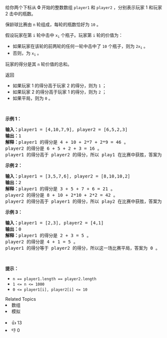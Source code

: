 <p>给你两个下标从 <strong>0</strong> 开始的整数数组 <code>player1</code> 和 <code>player2</code> ，分别表示玩家 1 和玩家 2 击中的瓶数。</p>

<p>保龄球比赛由 <code>n</code> 轮组成，每轮的瓶数恰好为 <code>10</code> 。</p>

<p>假设玩家在第 <code>i</code> 轮中击中&nbsp;<code>x<sub>i</sub></code> 个瓶子。玩家第 <code>i</code> 轮的价值为：</p>

<ul> 
 <li>如果玩家在该轮的前两轮的任何一轮中击中了 <code>10</code> 个瓶子，则为 <code>2x<sub>i</sub></code> 。</li> 
 <li>否则，为&nbsp;<code>x<sub>i</sub></code> 。</li> 
</ul>

<p>玩家的得分是其 <code>n</code> 轮价值的总和。</p>

<p>返回</p>

<ul> 
 <li>如果玩家 1 的得分高于玩家 2 的得分，则为 <code>1</code> ；</li> 
 <li>如果玩家 2 的得分高于玩家 1 的得分，则为 <code>2</code> ；</li> 
 <li>如果平局，则为 <code>0</code> 。</li> 
</ul>

<p>&nbsp;</p>

<p><strong>示例 1：</strong></p>

<pre>
<strong>输入：</strong>player1 = [4,10,7,9], player2 = [6,5,2,3]
<strong>输出：</strong>1
<strong>解释：</strong>player1 的得分是 4 + 10 + 2*7 + 2*9 = 46 。
player2 的得分是 6 + 5 + 2 + 3 = 16 。
player1 的得分高于 player2 的得分，所以 play1 在比赛中获胜，答案为 1 。
</pre>

<p><strong>示例 2：</strong></p>

<pre>
<strong>输入：</strong>player1 = [3,5,7,6], player2 = [8,10,10,2]
<strong>输出：</strong>2
<strong>解释：</strong>player1 的得分是 3 + 5 + 7 + 6 = 21 。
player2 的得分是 8 + 10 + 2*10 + 2*2 = 42 。
player2 的得分高于 player1 的得分，所以 play2 在比赛中获胜，答案为 2 。</pre>

<p><strong>示例 3：</strong></p>

<pre>
<strong>输入：</strong>player1 = [2,3], player2 = [4,1]
<strong>输出：</strong>0
<strong>解释：</strong>player1 的得分是 2 + 3 = 5 。
player2 的得分是 4 + 1 = 5 。
player1 的得分等于 player2 的得分，所以这一场比赛平局，答案为 0 。
</pre>

<p>&nbsp;</p>

<p><strong>提示：</strong></p>

<ul> 
 <li><code>n == player1.length == player2.length</code></li> 
 <li><code>1 &lt;= n &lt;= 1000</code></li> 
 <li><code>0 &lt;= player1[i], player2[i] &lt;= 10</code></li> 
</ul>

<div><div>Related Topics</div><div><li>数组</li><li>模拟</li></div></div><br><div><li>👍 13</li><li>👎 0</li></div>